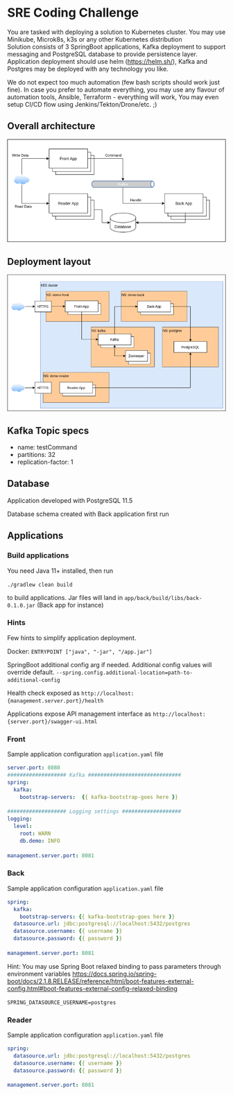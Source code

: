 # SRE Coding Challenge

You are tasked with deploying a solution to Kubernetes cluster. You may use Minikube, Microk8s, k3s or any other Kubernetes distribution  
Solution consists of 3 SpringBoot applications, Kafka deployment to support messaging and PostgreSQL database to provide persistence layer.
Application deployment should use helm (https://helm.sh/), Kafka and Postgres may be deployed with any technology you like.

We do not expect too much automation (few bash scripts should work just fine). In case you prefer to automate everything, 
you may use any flavour of automation tools, Ansible, Terraform - everything will work, You may even setup CI/CD flow using Jenkins/Tekton/Drone/etc. ;)

## Overall architecture

![Overall architecture](doc/img/application-architecture.png)

## Deployment layout

![Deployment layout](doc/img/deployment-layout.png)




## Kafka Topic specs

- name: testCommand
- partitions: 32
- replication-factor: 1

## Database

Application developed with PostgreSQL 11.5

Database schema created with Back application first run

## Applications

### Build applications

You need Java 11+ installed, then run

`./gradlew clean build`

to build applications. Jar files will land in `app/back/build/libs/back-0.1.0.jar` (Back app for instance)

### Hints

Few hints to simplify application deployment.

Docker:
`ENTRYPOINT ["java", "-jar", "/app.jar"]`

SpringBoot additional config arg if needed. Additional config values will override default.
`--spring.config.additional-location=path-to-additional-config`

Health check exposed as 
`http://localhost:{management.server.port}/health`

Applications expose API management interface as
`http://localhost:{server.port}/swagger-ui.html`

### Front

Sample application configuration `application.yaml` file

```yaml
server.port: 8080
################### Kafka ##############################
spring:
  kafka:
    bootstrap-servers:  {{ kafka-bootstrap-goes here }}

################### Logging settings ###################
logging:
  level:
    root: WARN
    db.demo: INFO

management.server.port: 8081
```

### Back

Sample application configuration `application.yaml` file

```yaml
spring:
  kafka:
    bootstrap-servers: {{ kafka-bootstrap-goes here }}
  datasource.url: jdbc:postgresql://localhost:5432/postgres
  datasource.username: {{ username }}
  datasource.password: {{ password }}

management.server.port: 8081
```

Hint: 
You may use Spring Boot relaxed binding to pass parameters through environment variables
https://docs.spring.io/spring-boot/docs/2.1.8.RELEASE/reference/html/boot-features-external-config.html#boot-features-external-config-relaxed-binding

`SPRING_DATASOURCE_USERNAME=postgres`

### Reader

Sample application configuration `application.yaml` file

```yaml
spring:
  datasource.url: jdbc:postgresql://localhost:5432/postgres
  datasource.username: {{ username }}
  datasource.password: {{ password }}

management.server.port: 8081
```

